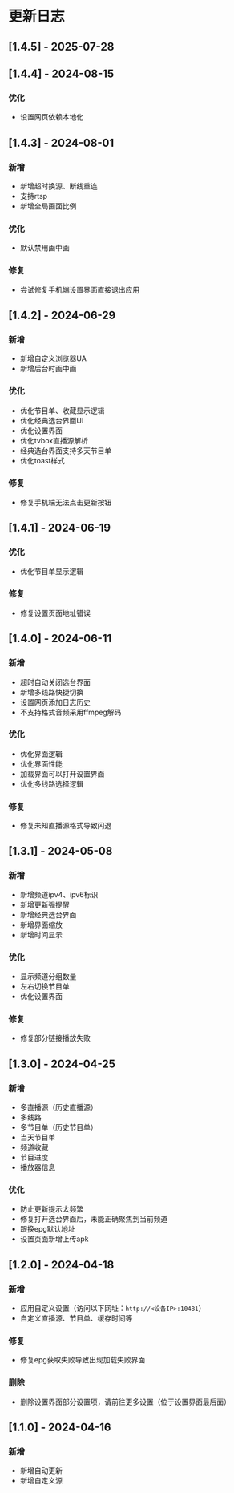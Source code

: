 # 更新日志

## [1.4.5] - 2025-07-28

## [1.4.4] - 2024-08-15

### 优化

- 设置网页依赖本地化

## [1.4.3] - 2024-08-01

### 新增

- 新增超时换源、断线重连
- 支持rtsp
- 新增全局画面比例

### 优化

- 默认禁用画中画

### 修复

- 尝试修复手机端设置界面直接退出应用

## [1.4.2] - 2024-06-29

### 新增

- 新增自定义浏览器UA
- 新增后台时画中画

### 优化

- 优化节目单、收藏显示逻辑
- 优化经典选台界面UI
- 优化设置界面
- 优化tvbox直播源解析
- 经典选台界面支持多天节目单
- 优化toast样式

### 修复

- 修复手机端无法点击更新按钮

## [1.4.1] - 2024-06-19

### 优化

- 优化节目单显示逻辑

### 修复

- 修复设置页面地址错误

## [1.4.0] - 2024-06-11

### 新增

- 超时自动关闭选台界面
- 新增多线路快捷切换
- 设置网页添加日志历史
- 不支持格式音频采用ffmpeg解码

### 优化

- 优化界面逻辑
- 优化界面性能
- 加载界面可以打开设置界面
- 优化多线路选择逻辑

### 修复

- 修复未知直播源格式导致闪退

## [1.3.1] - 2024-05-08

### 新增

- 新增频道ipv4、ipv6标识
- 新增更新强提醒
- 新增经典选台界面
- 新增界面缩放
- 新增时间显示

### 优化

- 显示频道分组数量
- 左右切换节目单
- 优化设置界面

### 修复

- 修复部分链接播放失败

## [1.3.0] - 2024-04-25

### 新增

- 多直播源（历史直播源）
- 多线路
- 多节目单（历史节目单）
- 当天节目单
- 频道收藏
- 节目进度
- 播放器信息

### 优化

- 防止更新提示太频繁
- 修复打开选台界面后，未能正确聚焦到当前频道
- 跟换epg默认地址
- 设置页面新增上传apk

## [1.2.0] - 2024-04-18

### 新增

- 应用自定义设置（访问以下网址：`http://<设备IP>:10481`）
- 自定义直播源、节目单、缓存时间等

### 修复

- 修复epg获取失败导致出现加载失败界面

### 删除

- 删除设置界面部分设置项，请前往更多设置（位于设置界面最后面）

## [1.1.0] - 2024-04-16

### 新增

- 新增自动更新
- 新增自定义源
